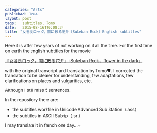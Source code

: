 ```yaml
---
categories: "Arts"
published: True
layout: post
tags:   subtitles, Tomo
date:   2015-08-16T20:08:34
title: "女番長ロック，闇に散る花弁〔Sukeban Rock〕English subtitles"
---
```


Here it is after few years of not working on it all the time.
For the first time on earth the english subtitles for the movie

[『女番長ロック，闇に散る花弁』「Sukeban Rock，flower in the dark」](https://gitlab.com/Ryuutei/Sukeban_Rock)

with the original transcript and translation by Tomo❤️.
I corrected the translation to be clearer for understanding,
few adaptations, few clarifications on places and vulgarities, etc.

Although I still miss 5 sentences.

In the repository there are: 
- the subtitles workfile in Unicode Advanced Sub Station（.ass）
- the subtitles in ASCII Subrip（.srt）

I may translate it in french one day…␄
